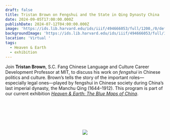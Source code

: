 ```yaml
---
draft: false
title: Tristan Brown on Fengshui and the State in Qing Dynasty China
date: 2024-09-05T17:00:00.000Z
publishDate: 2024-07-12T04:00:00.000Z
image: 'https://ids.lib.harvard.edu/ids/iiif/494666053/full/1200,/0/default.jpg'
backgroundImage: 'https://ids.lib.harvard.edu/ids/iiif/494666053/full/1200,/0/default.jpg'
location: 'Virtual '
tags:
  - Heaven & Earth
  - exhibition
---
```


Join **Tristan Brown**, S.C. Fang Chinese Language and Culture Career Development Professor at MIT, to discuss his work on *fengshui* in Chinese politics and culture. Brown’s tells the story of the important roles—especially legal ones—played by fengshui in Chinese society during China’s last imperial dynasty, the Manchu Qing (1644–1912). This program is part of our current exhibition *[Heaven & Earth: The Blue Maps of China](https://www.leventhalmap.org/digital-exhibitions/heaven-and-earth/)*.

<link href="https://widgets.ticketleap.com/v2/widget.css" media="screen" rel="stylesheet" type="text/css" /><script src="https://widgets.ticketleap.com/v2/widget.js" type="text/javascript"></script><div id="tl-widget-wrapper-5346546c-4a7a-4fe1-8527-2c6d53b530fd"><script type="text/javascript">tl_widget.update_widget("https://bplmaps.ticketleap.com/widget/v2/", "5346546c-4a7a-4fe1-8527-2c6d53b530fd", "events=tristan-brown&accent_color=#00578c");</script><!--[if IE 6]><div style="display:none"><![endif]--><div style="width: 100%; display: table; height: 200px;"><div style="display: table-cell; vertical-align: middle; text-align: center;"><img src="https://widgets.ticketleap.com/v2/loading.gif" /></div></div><!--[if IE 6]></div><![endif]--></div><input type="hidden" id="tl-affiliate-url-5346546c-4a7a-4fe1-8527-2c6d53b530fd" name="tl-affiliate-url-5346546c-4a7a-4fe1-8527-2c6d53b530fd" value="https://www.ticketleap.com/solutions/sell-tickets-online?rc=WIDGET-STO"><input type="hidden" id="tl-show-event-name-5346546c-4a7a-4fe1-8527-2c6d53b530fd" name="tl-show-event-name-5346546c-4a7a-4fe1-8527-2c6d53b530fd" value="true"><input type="hidden" id="tl-show-event-location-5346546c-4a7a-4fe1-8527-2c6d53b530fd" name="tl-show-event-location-5346546c-4a7a-4fe1-8527-2c6d53b530fd" value="true"><input type="hidden" id="tl-show-event-dates-5346546c-4a7a-4fe1-8527-2c6d53b530fd" name="tl-show-event-dates-5346546c-4a7a-4fe1-8527-2c6d53b530fd" value="true">
